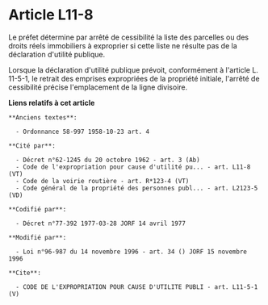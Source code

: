 # Article L11-8

Le préfet détermine par arrêté de cessibilité la liste des parcelles ou des droits réels immobiliers à exproprier si cette
liste ne résulte pas de la déclaration d'utilité publique.

Lorsque la déclaration d'utilité publique prévoit, conformément à l'article L. 11-5-1, le retrait des emprises expropriées de
la propriété initiale, l'arrêté de cessibilité précise l'emplacement de la ligne divisoire.

**Liens relatifs à cet article**

	**Anciens textes**:

	  - Ordonnance 58-997 1958-10-23 art. 4

	**Cité par**:

	  - Décret n°62-1245 du 20 octobre 1962 - art. 3 (Ab)
	  - Code de l'expropriation pour cause d'utilité pu... - art. L11-8 (VT)
	  - Code de la voirie routière - art. R*123-4 (VT)
	  - Code général de la propriété des personnes publ... - art. L2123-5 (VD)

	**Codifié par**:

	  - Décret n°77-392 1977-03-28 JORF 14 avril 1977

	**Modifié par**:

	  - Loi n°96-987 du 14 novembre 1996 - art. 34 () JORF 15 novembre 1996

	**Cite**:

	  - CODE DE L'EXPROPRIATION POUR CAUSE D'UTILITE PUBLI - art. L11-5-1 (V)
